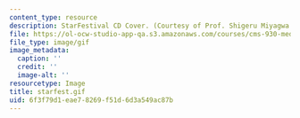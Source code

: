 ```yaml
---
content_type: resource
description: StarFestival CD Cover. (Courtesy of Prof. Shigeru Miyagwa.)
file: https://ol-ocw-studio-app-qa.s3.amazonaws.com/courses/cms-930-media-education-and-the-marketplace-fall-2001/6f3f79d1eae78269f51d6d3a549ac87b_starfest.gif
file_type: image/gif
image_metadata:
  caption: ''
  credit: ''
  image-alt: ''
resourcetype: Image
title: starfest.gif
uid: 6f3f79d1-eae7-8269-f51d-6d3a549ac87b
---
```

